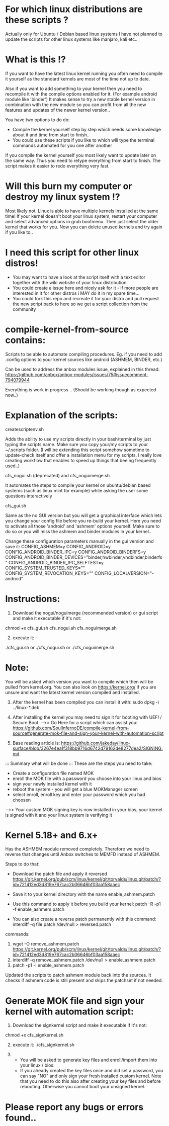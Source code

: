 # For which linux distributions are these scripts ?

Actually only for Ubuntu / Debian based linux systems
I have not planned to update the scripts for other linux systems like manjaro, kali etc..

# What is this !?
If you want to have the latest linux kernel running you often need to compile it yourself as the standard kernels are most of the time not up to date.

Also if you want to add something to your kernel then you need to recompile it with the compile options enabled for it. (For example android module like 'binder')
It makes sense to try a new stable kernel version in combination with the new module so you can profit from all the new features and updates of the newer kernel version..

You have two options to do do:

- Compile the kernel yourself step by step which needs some knowledge about it and time from start to finish..
- You could use these scripts if you like to which will type the terminal commands automated for you one after another

If you compile the kernel yourself you most likely want to update later on the same way. Thus you need to retype everything from start to finish.
The script makes it easier to redo everything very fast.

# Will this burn my computer or destroy my linux system !?
Most likely not. Linux is able to have multiple kernels installed at the same time!
If your kernel doesn't boot your linux system, restart your computer and select advanced options in grub bootmenu. Then just select the older kernel that works for you. Now you can delete unused kernels and try again if you like to..


# I need this script for other linux distros!
- You may want to have a look at the script itself with a text editor together with the wiki website of your linux distribution
- You could create a issue here and nicely ask for it - if more people are interested in it for other distros i MAY do it in my spare time...
- You could fork this repo and recreate it for your distro and pull request the new script back to here so we get a script collection from the community

# compile-kernel-from-source contains:
Scripts to be able to automate compiling procedures. Eg. if you need to add .config options to your kernel sources like android (ASHMEM, BINDER, etc.)

Can be used to address the anbox modules issue, explained in this thread: https://github.com/anbox/anbox-modules/issues/75#issuecomment-794079944

Everything is work in progress .. (Should be working though as expected now..)

# Explanation of the scripts:
createscriptenv.sh

Adds the ability to use my scripts directly in your bash/terminal by just typing the scripts name. Make sure you copy your/my scripts to your ~/.scripts folder. (I will be extending this script somehow sometime to update-check itself and offer a installation menu for my scripts. I really love creating workflow that enables to speed up things that beeing frequently used..)

cfs_nogui.sh (deprecated) and cfs_noguimerge.sh

It automates the steps to compile your kernel on ubuntu/debian based systems (such as linux mint for example) while asking
the user some questions interactively

cfs_gui.sh

Same as the no GUI version but you will get a graphical interface which lets you change your config file before you re-build your kernel.
Here you need to activate all those 'android' and 'ashmem' options yourself. Make sure to do so or you will miss the ashmem and binder modules in your kernel..

Change these configuration parameters manually in the gui version and save it:
CONFIG_ASHMEM=y
CONFIG_ANDROID=y
CONFIG_ANDROID_BINDER_IPC=y
CONFIG_ANDROID_BINDERFS=y
CONFIG_ANDROID_BINDER_DEVICES="binder,hwbinder,vndbinder,binderfs"
CONFIG_ANDROID_BINDER_IPC_SELFTEST=y
CONFIG_SYSTEM_TRUSTED_KEYS=""
CONFIG_SYSTEM_REVOCATION_KEYS=""
CONFIG_LOCALVERSION="-android"

# Instructions:

1. Download the nogui/noguimerge (recommended version) or gui script and make it executable if it's not:

chmod +x cfs_gui.sh cfs_nogui.sh cfs_noguimerge.sh

2. execute it:

./cfs_gui.sh
or
./cfs_nogui.sh
or
./cfs_noguimerge.sh

# Note:
You will be asked which version you want to compile which then will be pulled from kernel.org.
You can also look on https://kernel.org/ if you are unsure and want the latest kernel version compiled and installed.

3. After the kernel has been compiled you can install it with:
sudo dpkg -i ../linux-*.deb

4. After installing the kernel you may need to sign it for booting with UEFI / Secure Boot.
-->> Go Here for a script which can assist you: https://github.com/SoulInfernoDE/compile-kernel-from-source#generate-mok-file-and-sign-your-kernel-with-automation-script
5. Base reading article is: https://github.com/jakeday/linux-surface/blob/3267e4ea1f318bb9716d6742d79162de8277dea2/SIGNING.md

::: Summary what will be done :::
These are the steps you need to take:
- Create a configuration file named MOK
- enroll the MOK file with a password you choose into your linux and bios
- sign your newly installed kernel with it
- reboot the system - you will get a blue MOKManager screen
- select enroll, enroll key and enter your password which you had choosen

-->> Your custom MOK signing key is now installed in your bios, your kernel is signed with it and your linux system is verifying it

# Kernel 5.18+ and 6.x+
Has the ASHMEM module removed completely. Therefore we need to reverse that changes until Anbox switches to MEMFD instead of ASHMEM.

Steps to do that:
- Download the patch file and apply it reversed
  https://git.kernel.org/pub/scm/linux/kernel/git/torvalds/linux.git/patch/?id=721412ed3d819e767cac2b06646bf03aa158aaec
- Save it to your kernel directory with the name enable_ashmem.patch
- Use this command to apply it before you build your kernel:
patch -R -p1 -f enable_ashmem.patch

- You can also create a reverse patch permanently with this command:
interdiff -q file.patch /dev/null > reversed.patch

commands:
1. wget -O remove_ashmem.patch https://git.kernel.org/pub/scm/linux/kernel/git/torvalds/linux.git/patch/?id=721412ed3d819e767cac2b06646bf03aa158aaec
2. interdiff -q remove_ashmem.patch /dev/null > enable_ashmem.patch
3. patch -p1 -i enable_ashmem.patch

Updated the scripts to patch ashmem module back into the sources. It checks if ashmem code is still present and skips the patchset if not needed.


# Generate MOK file and sign your kernel with automation script:

1. Download the signkernel script and make it executable if it's not:

chmod +x cfs_signkernel.sh

2. execute it:
./cfs_signkernel.sh

3. - You will be asked to generate key files and enroll/import them into your linux / bios.
   - If you already created the key files once and did set a password, you can say "NO" and
     only sign your fresh installed custom kernel. Note that you need to do this also after
     creating your key files and before rebooting.
     Otherwise you cannot boot your unsigned kernel.


# Please report any bugs or errors found..
